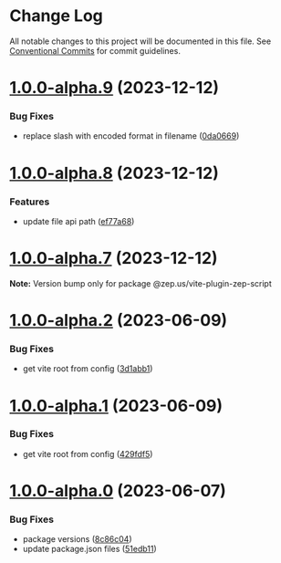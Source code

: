 # Change Log

All notable changes to this project will be documented in this file.
See [Conventional Commits](https://conventionalcommits.org) for commit guidelines.

# [1.0.0-alpha.9](https://github.com/zep-us/zep-script-sdk/compare/v1.0.0-alpha.8...v1.0.0-alpha.9) (2023-12-12)


### Bug Fixes

* replace slash with encoded format in filename ([0da0669](https://github.com/zep-us/zep-script-sdk/commit/0da0669160f0d9a803e957d7dbc17774fb230fcb))





# [1.0.0-alpha.8](https://github.com/zep-us/zep-script-sdk/compare/v1.0.0-alpha.7...v1.0.0-alpha.8) (2023-12-12)


### Features

* update file api path ([ef77a68](https://github.com/zep-us/zep-script-sdk/commit/ef77a682c53a637e447c9981508d4f028b50817f))





# [1.0.0-alpha.7](https://github.com/zep-us/zep-script-sdk/compare/v1.0.0-alpha.6...v1.0.0-alpha.7) (2023-12-12)

**Note:** Version bump only for package @zep.us/vite-plugin-zep-script





# [1.0.0-alpha.2](https://github.com/zep-us/zep-script-sdk/compare/v1.0.0-alpha.1...v1.0.0-alpha.2) (2023-06-09)


### Bug Fixes

* get vite root from config ([3d1abb1](https://github.com/zep-us/zep-script-sdk/commit/3d1abb1af10bb8de664bdc0dfcc74dbb441a1088))





# [1.0.0-alpha.1](https://github.com/zep-us/zep-script-sdk/compare/v1.0.0-alpha.0...v1.0.0-alpha.1) (2023-06-09)


### Bug Fixes

* get vite root from config ([429fdf5](https://github.com/zep-us/zep-script-sdk/commit/429fdf588d885353e9729f601c9f741e3a573848))





# [1.0.0-alpha.0](https://github.com/zep-us/zep-script-sdk/compare/v0.10.1...v1.0.0-alpha.0) (2023-06-07)


### Bug Fixes

* package versions ([8c86c04](https://github.com/zep-us/zep-script-sdk/commit/8c86c04c2bc498760906ebe69751bf80e91d7a52))
* update package.json files ([51edb11](https://github.com/zep-us/zep-script-sdk/commit/51edb1167335e3fcc83074c716bf3a9e401a4ef9))

